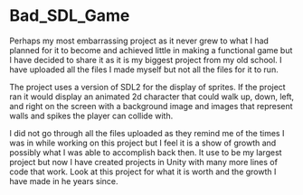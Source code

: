 # Bad_SDL_Game
Perhaps my most embarrassing project as it never grew to what I had planned for it to become and achieved little in making a functional game but I have decided to share it as it is my biggest project from my old school. I have uploaded all the files I made myself but not all the files for it to run. 

The project uses a version of SDL2 for the display of sprites. If the project ran it would display an animated 2d character that could walk up, down, left, and right on the screen with a background image and images that represent walls and spikes the player can collide with. 

I did not go through all the files uploaded as they remind me of the times I was in while working on this project but I feel it is a show of growth and possibly what I was able to accomplish back then. It use to be my largest project but now I have created projects in Unity with many more lines of code that work. Look at this project for what it is worth and the growth I have made in he years since. 
